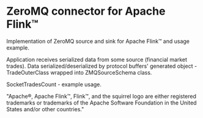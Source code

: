 # ZeroMQ connector for Apache Flink™

Implementation of ZeroMQ source and sink for Apache Flink™ and usage example.

Application receives serialized data from some source (financial market trades).
Data serialized/deserialized by protocol buffers' generated object - TradeOuterClass wrapped into ZMQSourceSchema class.

SocketTradesCount - example usage. 

"Apache®, Apache Flink™, Flink™, and the squirrel logo are either registered trademarks or trademarks of the Apache Software Foundation in the United States and/or other countries."

